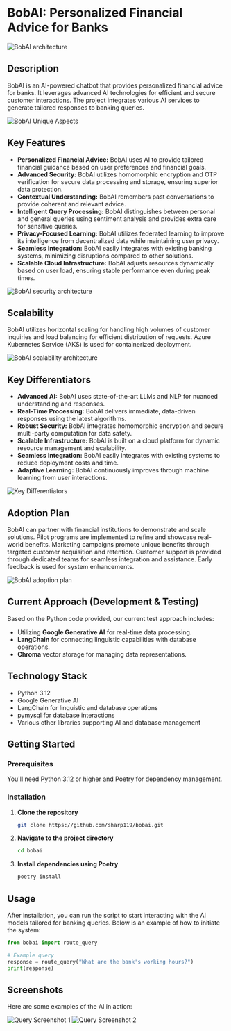 
# BobAI: Personalized Financial Advice for Banks

![BobAI architecture](assests/diagrams/architecture_simplified.png)

## Description
BobAI is an AI-powered chatbot that provides personalized financial advice for banks. It leverages advanced AI technologies for efficient and secure customer interactions. The project integrates various AI services to generate tailored responses to banking queries.

![BobAI Unique Aspects](assests/diagrams/unique_aspects_better.png)


## Key Features

- **Personalized Financial Advice:** BobAI uses AI to provide tailored financial guidance based on user preferences and financial goals.
- **Advanced Security:** BobAI utilizes homomorphic encryption and OTP verification for secure data processing and storage, ensuring superior data protection.
- **Contextual Understanding:** BobAI remembers past conversations to provide coherent and relevant advice.
- **Intelligent Query Processing:** BobAI distinguishes between personal and general queries using sentiment analysis and provides extra care for sensitive queries.
- **Privacy-Focused Learning:** BobAI utilizes federated learning to improve its intelligence from decentralized data while maintaining user privacy.
- **Seamless Integration:** BobAI easily integrates with existing banking systems, minimizing disruptions compared to other solutions.
- **Scalable Cloud Infrastructure:** BobAI adjusts resources dynamically based on user load, ensuring stable performance even during peak times.

![BobAI security architecture](assests/diagrams/data_security.png)

## Scalability

BobAI utilizes horizontal scaling for handling high volumes of customer inquiries and load balancing for efficient distribution of requests. Azure Kubernetes Service (AKS) is used for containerized deployment.

![BobAI scalability architecture](assests/diagrams/scale.png)



## Key Differentiators

- **Advanced AI:** BobAI uses state-of-the-art LLMs and NLP for nuanced understanding and responses.
- **Real-Time Processing:** BobAI delivers immediate, data-driven responses using the latest algorithms.
- **Robust Security:** BobAI integrates homomorphic encryption and secure multi-party computation for data safety.
- **Scalable Infrastructure:** BobAI is built on a cloud platform for dynamic resource management and scalability.
- **Seamless Integration:** BobAI easily integrates with existing systems to reduce deployment costs and time.
- **Adaptive Learning:** BobAI continuously improves through machine learning from user interactions.

![Key Differentiators ](assests/diagrams/differentiators.png)


## Adoption Plan

BobAI can partner with financial institutions to demonstrate and scale solutions. Pilot programs are implemented to refine and showcase real-world benefits. Marketing campaigns promote unique benefits through targeted customer acquisition and retention. Customer support is provided through dedicated teams for seamless integration and assistance. Early feedback is used for system enhancements.

![BobAI adoption plan](assests/diagrams/adoptation_plan.png)

## Current Approach (Development & Testing)
Based on the Python code provided, our current test approach includes:
- Utilizing **Google Generative AI** for real-time data processing.
- **LangChain** for connecting linguistic capabilities with database operations.
- **Chroma** vector storage for managing data representations.

## Technology Stack
- Python 3.12
- Google Generative AI
- LangChain for linguistic and database operations
- pymysql for database interactions
- Various other libraries supporting AI and database management

## Getting Started

### Prerequisites
You'll need Python 3.12 or higher and Poetry for dependency management.

### Installation

1. **Clone the repository**
   ```bash
   git clone https://github.com/sharp119/bobai.git
   ```

2. **Navigate to the project directory**
   ```bash
   cd bobai
   ```

3. **Install dependencies using Poetry**
   ```bash
   poetry install
   ```

## Usage

After installation, you can run the script to start interacting with the AI models tailored for banking queries. Below is an example of how to initiate the system:

```python
from bobai import route_query

# Example query
response = route_query("What are the bank's working hours?")
print(response)
```

## Screenshots
Here are some examples of the AI in action:

![Query Screenshot 1](assests/screenshots/query1.png)
![Query Screenshot 2](assests/screenshots/query2.png)
